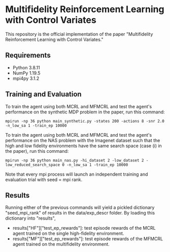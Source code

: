 # Multifidelity Reinforcement Learning with Control Variates

This repository is the official implementation of the paper "Multifidelity Reinforcement Learning with Control Variates."

## Requirements


- Python 3.8.11
- NumPy 1.19.5
- mpi4py 3.1.2

## Training and Evaluation 

To train the agent using both MCRL and MFMCRL and test the agent's performance on the synthetic MDP problem in the paper, run this command:

```train
mpirun -np 36 python main_synthetic.py -states 200 -actions 8 -snr 2.0 -n_low_sa 1 -train_ep 10000
```
To train the agent using both MCRL and MFMCRL and test the agent's performance on the NAS problem with the Imagenet dataset such that the high and low fidelity environments have the same search space (case (i) in the paper), run this command:

```train
mpirun -np 36 python main_nas.py -hi_dataset 2 -low_dataset 2 -low_reduced_search_space 0 -n_low_sa 1 -train_ep 10000
```
Note that every mpi process will launch an independent training and evaluation trial with seed = mpi rank.

## Results

Running either of the previous commands will yield a pickled dictionary "seed_mpi_rank" of results in the data/exp_descr folder. By loading this dictionary into "results", 

- results["HF"]["test_ep_rewards"]: test episode rewards of the MCRL agent trained on the single high-fidelity environment.
- results["MF"]["test_ep_rewards"]: test episode rewards of the MFMCRL agent trained on the multifidelity environment.
